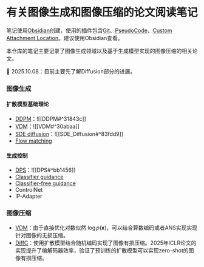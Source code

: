 # 有关图像生成和图像压缩的论文阅读笔记
笔记使用[Obsidian](https://obsidian.md/)创建，使用的插件包含[Git](https://github.com/Vinzent03/obsidian-git)、[PseudoCode](https://github.com/ytliu74/obsidian-pseudocode)、[Custom Attachment Location](https://github.com/RainCat1998/obsidian-custom-attachment-location)。建议使用Obsidian查看。

本仓库的笔记主要记录了图像生成领域以及基于生成模型实现的图像压缩的相关论文。

:calendar: 2025.10.08：目前主要先了解Diffusion部分的进展。

### 图像生成
#### 扩散模型基础理论
- [DDPM](Basic/DDPM.md)：![[DDPM#^31843c]]
- [VDM](Basic/VDM.md)：![[VDM#^30abaa]]
- [SDE diffusion](Basic/SDE_Diffusion.md)：![[SDE_Diffusion#^83fdd9]]
- [Flow matching](Basic/Flow_Matching.md)


#### 生成控制
- [DPS](DPS.md)：![[DPS#^bb1456]]
- [Classifier guidance](Conditional_Diffusion/Guided_Diffusion.md)
- [Classifier-free guidance](Classifier_Free_Guidance.md)
- ControlNet
- IP-Adapter

### 图像压缩
- [VDM](Basic/VDM.md)：由于直接优化对数似然 $\log p(\boldsymbol{x})$，可以结合算数编码或者ANS实现实现针对图像的无损压缩。
- [DiffC](Compression/DiffC.md)：使用扩散模型结合随机编码实现了图像有损压缩。2025年ICLR论文的实现提升了编解码器效率，验证了预训练的扩散模型可以实现zero-shot的图像有损压缩。
